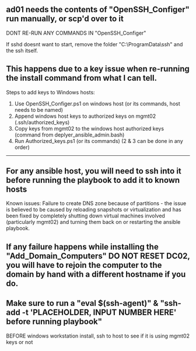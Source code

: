 ad01 needs the contents of "OpenSSH_Configer" run manually, or scp'd over to it
---  
DONT RE-RUN ANY COMMANDS IN "OpenSSH_Configer"

If sshd doesnt want to start, remove the folder "C:\ProgramData\ssh" and the ssh itself.

This happens due to a key issue when re-running the install command from what I can tell.
---
Steps to add keys to Windows hosts:
1. Use OpenSSH_Configer.ps1 on windows host (or its commands, host needs to be named)
2. Append windows host keys to authorized keys on mgmt02 (.ssh/authorized_keys)
3. Copy keys from mgmt02 to the windows host authorized keys (command from deplyer_ansible_admin.bash)
4. Run Authorized_keys.ps1 (or its commands)
(2 & 3 can be done in any order)
---
For any ansible host, you will need to ssh into it before running the playbook to add it to known hosts
---
Known issues:
Failure to create DNS zone because of partitions - the issue is believed to be caused by reloading snapshots or virtualization and has been fixed by completely shutting down virtual machines involved (particularly mgmt02) and turning them back on or restarting the ansible playbook.

If any failure happens while installing the "Add_Domain_Computers" DO NOT RESET DC02, you will have to rejoin the computer to the domain by hand with a different hostname if you do.
---
Make sure to run a "eval $(ssh-agent)" & "ssh-add -t 'PLACEHOLDER, INPUT NUMBER HERE' before running playbook"
---
BEFORE windows workstation install, ssh to host to see if it is using mgmt02 keys or not